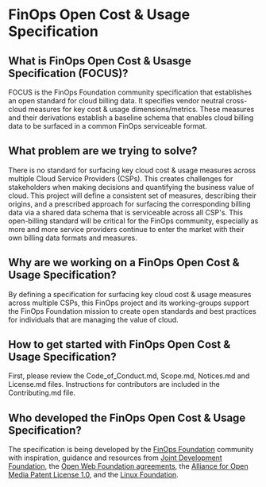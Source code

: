 # FinOps Open Cost & Usage Specification

## What is FinOps Open Cost & Usasge Specification (FOCUS)?

FOCUS is the FinOps Foundation community specification that establishes an open standard for cloud billing data. It specifies vendor neutral cross-cloud measures for key cost & usage dimensions/metrics. These measures and their derivations establish a baseline schema that enables cloud billing data to be surfaced in a common FinOps serviceable format.

## What problem are we trying to solve?

There is no standard for surfacing key cloud cost & usage measures across multiple Cloud Service Providers (CSPs). This creates challenges for stakeholders when making decisions and quantifying the business value of cloud.  This project will define a consistent set of measures, describing their origins, and a prescribed approach for surfacing the corresponding billing data via a shared data schema that is serviceable across all CSP's. This open-billing standard will be critical for the FinOps community, especially as more and more service providers continue to enter the market with their own billing data formats and measures.


## Why are we working on a FinOps Open Cost & Usage Specification?

By defining a specification for surfacing key cloud cost & usage measures across multiple CSPs,  this FinOps project and its working-groups support the FinOps Foundation mission to create open standards and best practices for individuals that are managing the value of cloud.


## How to get started with FinOps Open Cost & Usage Specification?

First, please review the Code_of_Conduct.md, Scope.md, Notices.md and License.md files.  Instructions for contributors are included in the Contributing.md file.




## Who developed the FinOps Open Cost & Usage Specification?

The specification is being developed by the [FinOps Foundation](https://www.finops.org) community with inspiration, guidance and resources from [Joint Development Foundation](https://www.jointdevelopment.org), the [Open Web Foundation agreements](https://openwebfoundation.org), the [Alliance for Open Media Patent License 1.0](https://aomedia.org/license/patent-license/), and the [Linux Foundation](https://www.linuxfoundation.org/).
